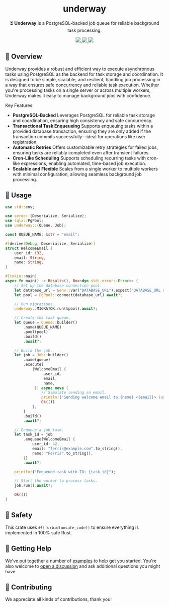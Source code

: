 <h1 align="center">
    underway
</h1>

<p align="center">
    ⏳ <strong>Underway</strong> is a PostgreSQL-backed job queue for reliable background task processing.
</p>

<div align="center">
    <a href="https://crates.io/crates/underway">
        <img src="https://img.shields.io/crates/v/underway.svg" />
    </a>
    <a href="https://docs.rs/underway">
        <img src="https://docs.rs/underway/badge.svg" />
    </a>
    <a href="https://github.com/maxcountryman/underway/actions/workflows/rust.yml">
        <img src="https://github.com/maxcountryman/underway/actions/workflows/rust.yml/badge.svg" />
    </a>
</div>

## 🎨 Overview

Underway provides a robust and efficient way to execute asynchronous tasks using PostgreSQL as the backend for task storage and coordination. It is designed to be simple, scalable, and resilient, handling job processing in a way that ensures safe concurrency and reliable task execution. Whether you're processing tasks on a single server or across multiple workers, Underway makes it easy to manage background jobs with confidence.

Key Features:

- **PostgreSQL-Backed** Leverages PostgreSQL for reliable task storage and coordination, ensuring high consistency and safe concurrency.
- **Transactional Task Enqueueing** Supports enqueuing tasks within a provided database transaction, ensuring they are only added if the transaction commits successfully—ideal for operations like user registration.
- **Automatic Retries** Offers customizable retry strategies for failed jobs, ensuring tasks are reliably completed even after transient failures.
- **Cron-Like Scheduling** Supports scheduling recurring tasks with cron-like expressions, enabling automated, time-based job execution.
- **Scalable and Flexible** Scales from a single worker to multiple workers with minimal configuration, allowing seamless background job processing.

## 🤸 Usage

```rust
use std::env;

use serde::{Deserialize, Serialize};
use sqlx::PgPool;
use underway::{Queue, Job};

const QUEUE_NAME: &str = "email";

#[derive(Debug, Deserialize, Serialize)]
struct WelcomeEmail {
    user_id: i32,
    email: String,
    name: String,
}

#[tokio::main]
async fn main() -> Result<(), Box<dyn std::error::Error>> {
    // Set up the database connection pool.
    let database_url = &env::var("DATABASE_URL").expect("DATABASE_URL should be set");
    let pool = PgPool::connect(database_url).await?;

    // Run migrations.
    underway::MIGRATOR.run(&pool).await?;

    // Create the task queue.
    let queue = Queue::builder()
        .name(QUEUE_NAME)
        .pool(pool)
        .build()
        .await?;

    // Build the job.
    let job = Job::builder()
        .name(queue)
        .execute(
            |WelcomeEmail {
                 user_id,
                 email,
                 name,
             }| async move {
                // Simulate sending an email.
                println!("Sending welcome email to {name} <{email}> (user_id: {user_id})");
                Ok(())
            },
        )
        .build()
        .await?;

    // Enqueue a job task.
    let task_id = job
        .enqueue(WelcomeEmail {
            user_id: 42,
            email: "ferris@example.com".to_string(),
            name: "Ferris".to_string(),
        })
        .await?;

    println!("Enqueued task with ID: {task_id}");

    // Start the worker to process tasks.
    job.run().await?;

    Ok(())
}
```

## 🦺 Safety

This crate uses `#![forbid(unsafe_code)]` to ensure everything is implemented in 100% safe Rust.

## 🛟 Getting Help

We've put together a number of [examples][examples] to help get you started. You're also welcome to [open a discussion](https://github.com/maxcountryman/underway/discussions/new?category=q-a) and ask additional questions you might have.

## 👯 Contributing

We appreciate all kinds of contributions, thank you!

[examples]: https://github.com/maxcountryman/underway/tree/main/examples
[docs]: https://docs.rs/underway
